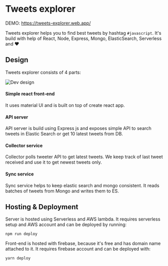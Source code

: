 # Tweets explorer

DEMO:
https://tweets-explorer.web.app/

Tweets explorer helps you to find best tweets by hashtag `#javascript`.
It's build with help of React, Node, Express, Mongo, ElasticSearch, Serverless and ❤️

## Design

Tweets explorer consists of 4 parts:

![Dev design](https://user-images.githubusercontent.com/9405042/76016755-b5fa6e00-5f1d-11ea-8c95-f7b38b2bc21d.png)

#### Simple react front-end 
It uses material UI and is built on top of create react app.
#### API server
API server is build using Express js and exposes simple API to search tweets in Elastic Search or get 10 latest tweets from DB.
#### Collector service
Collector polls tweeter API to get latest tweets. We keep track of last tweet received and use it to get newest tweets only.  
#### Sync service
Sync service helps to keep elastic search and mongo consistent. It reads batches of tweets from Mongo and writes them to ES.  


## Hosting & Deployment
Server is hosted using Serverless and AWS lambda. It requires serverless setup and AWS account and can be deployed by running:
```
npm run deploy
```

Front-end is hosted with firebase, because it's free and has domain name attached to it. It requires firebase account and can be deployed with:
```
yarn deploy
```









 
